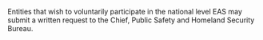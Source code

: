 Entities that wish to voluntarily participate in the national level EAS may submit a written request to the Chief, Public Safety and Homeland Security Bureau.

